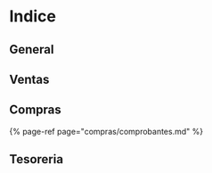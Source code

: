 # Indice

## General

## Ventas

## Compras

{% page-ref page="compras/comprobantes.md" %}

## Tesoreria

